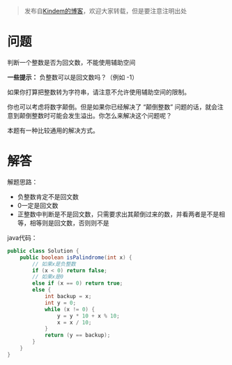 > 发布自[Kindem的博客](http://www.kindemh.cn/)，欢迎大家转载，但是要注意注明出处

# 问题
判断一个整数是否为回文数，不能使用辅助空间

**一些提示：**
负整数可以是回文数吗？（例如 -1）

如果你打算把整数转为字符串，请注意不允许使用辅助空间的限制。

你也可以考虑将数字颠倒。但是如果你已经解决了 “颠倒整数” 问题的话，就会注意到颠倒整数时可能会发生溢出。你怎么来解决这个问题呢？

本题有一种比较通用的解决方式。

# 解答
解题思路：

* 负整数肯定不是回文数
* 0一定是回文数
* 正整数中判断是不是回文数，只需要求出其颠倒过来的数，并看两者是不是相等，相等则是回文数，否则则不是

java代码：
```java
public class Solution {
    public boolean isPalindrome(int x) {
        // 如果x是负整数
        if (x < 0) return false;
        // 如果x是0
        else if (x == 0) return true;
        else {
            int backup = x;
            int y = 0;
            while (x != 0) {
                y = y * 10 + x % 10;
                x = x / 10;
            }
            return (y == backup);
        }
    }
}
```
